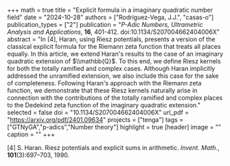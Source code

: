 +++
math = true
title = "Explicit formula in a imaginary quadratic number field"
date = "2024-10-28"
authors = ["Rodríguez-Vega, J.J.", "casas-o"]
publication_types = ["2"]
publication = "*P-Adic Numbers, Ultrametric Analysis and Applications*, **16**, 401-412. doi:10.1134/S207004662404006X"
abstract = "In [4], Haran, using Riesz potentials, presents a version of the classical explicit formula for the Riemann zeta function that treats all places equally. In this article, we extend Haran's results to the case of an imaginary quadratic extension of $\\mathbb{Q}$. To this end, we define Riesz kernels for both the totally ramified and complex cases. Although Haran implicitly addressed the unramified extension, we also include this case for the sake of completeness. Following Haran's approach with the Riemann zeta function, we demonstrate that these Riesz kernels naturally arise in connection with the contributions of the totally ramified and complex places to the Dedekind zeta function of the imaginary quadratic extension."
selected = false
doi = "10.1134/S207004662404006X"
url_pdf = "https://arxiv.org/pdf/2401.09634"
projects = ["tenga"]
tags = ["GTNyGA","p-adics","Number theory"]
highlight = true
[header]
image = ""
caption = ""
+++

[4] S. Haran. Riesz potentials and explicit sums in arithmetic. *Invent. Math.*, **101**(3):697–703, 1990.
